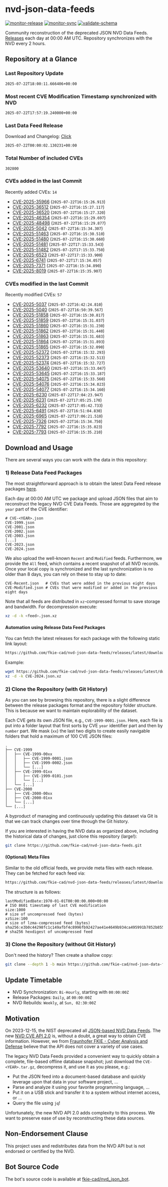 # nvd-json-data-feeds

[![monitor-release](https://github.com/fkie-cad/nvd-json-data-feeds/actions/workflows/monitor_release.yml/badge.svg)](https://github.com/fkie-cad/nvd-json-data-feeds/actions/workflows/monitor_release.yml)
[![monitor-sync](https://github.com/fkie-cad/nvd-json-data-feeds/actions/workflows/monitor_sync.yml/badge.svg)](https://github.com/fkie-cad/nvd-json-data-feeds/actions/workflows/monitor_sync.yml)
[![validate-schema](https://github.com/fkie-cad/nvd-json-data-feeds/actions/workflows/validate_schema.yml/badge.svg)](https://github.com/fkie-cad/nvd-json-data-feeds/actions/workflows/validate_schema.yml)

Community reconstruction of the deprecated JSON NVD Data Feeds.
[Releases](https://github.com/fkie-cad/nvd-json-data-feeds/releases/latest) each day at 00:00 AM UTC.
Repository synchronizes with the NVD every 2 hours.

## Repository at a Glance

### Last Repository Update

```plain
2025-07-22T18:00:11.666406+00:00
```

### Most recent CVE Modification Timestamp synchronized with NVD

```plain
2025-07-22T17:57:19.240000+00:00
```

### Last Data Feed Release

Download and Changelog: [Click](https://github.com/fkie-cad/nvd-json-data-feeds/releases/latest)

```plain
2025-07-22T00:00:02.130231+00:00
```

### Total Number of included CVEs

```plain
302800
```

### CVEs added in the last Commit

Recently added CVEs: `14`

- [CVE-2025-35966](CVE-2025/CVE-2025-359xx/CVE-2025-35966.json) (`2025-07-22T16:15:26.913`)
- [CVE-2025-36512](CVE-2025/CVE-2025-365xx/CVE-2025-36512.json) (`2025-07-22T16:15:27.117`)
- [CVE-2025-36520](CVE-2025/CVE-2025-365xx/CVE-2025-36520.json) (`2025-07-22T16:15:27.320`)
- [CVE-2025-46354](CVE-2025/CVE-2025-463xx/CVE-2025-46354.json) (`2025-07-22T16:15:29.697`)
- [CVE-2025-48498](CVE-2025/CVE-2025-484xx/CVE-2025-48498.json) (`2025-07-22T16:15:29.877`)
- [CVE-2025-5042](CVE-2025/CVE-2025-50xx/CVE-2025-5042.json) (`2025-07-22T16:15:34.307`)
- [CVE-2025-51463](CVE-2025/CVE-2025-514xx/CVE-2025-51463.json) (`2025-07-22T16:15:30.510`)
- [CVE-2025-51480](CVE-2025/CVE-2025-514xx/CVE-2025-51480.json) (`2025-07-22T16:15:30.660`)
- [CVE-2025-51481](CVE-2025/CVE-2025-514xx/CVE-2025-51481.json) (`2025-07-22T17:15:33.543`)
- [CVE-2025-51482](CVE-2025/CVE-2025-514xx/CVE-2025-51482.json) (`2025-07-22T17:15:33.750`)
- [CVE-2025-6523](CVE-2025/CVE-2025-65xx/CVE-2025-6523.json) (`2025-07-22T17:15:33.900`)
- [CVE-2025-6741](CVE-2025/CVE-2025-67xx/CVE-2025-6741.json) (`2025-07-22T17:15:34.057`)
- [CVE-2025-7371](CVE-2025/CVE-2025-73xx/CVE-2025-7371.json) (`2025-07-22T16:15:34.890`)
- [CVE-2025-8019](CVE-2025/CVE-2025-80xx/CVE-2025-8019.json) (`2025-07-22T16:15:35.907`)


### CVEs modified in the last Commit

Recently modified CVEs: `57`

- [CVE-2025-5037](CVE-2025/CVE-2025-50xx/CVE-2025-5037.json) (`2025-07-22T16:42:24.810`)
- [CVE-2025-5040](CVE-2025/CVE-2025-50xx/CVE-2025-5040.json) (`2025-07-22T16:50:39.567`)
- [CVE-2025-51858](CVE-2025/CVE-2025-518xx/CVE-2025-51858.json) (`2025-07-22T16:15:30.817`)
- [CVE-2025-51859](CVE-2025/CVE-2025-518xx/CVE-2025-51859.json) (`2025-07-22T16:15:31.037`)
- [CVE-2025-51860](CVE-2025/CVE-2025-518xx/CVE-2025-51860.json) (`2025-07-22T16:15:31.230`)
- [CVE-2025-51862](CVE-2025/CVE-2025-518xx/CVE-2025-51862.json) (`2025-07-22T16:15:31.440`)
- [CVE-2025-51863](CVE-2025/CVE-2025-518xx/CVE-2025-51863.json) (`2025-07-22T16:15:31.683`)
- [CVE-2025-51864](CVE-2025/CVE-2025-518xx/CVE-2025-51864.json) (`2025-07-22T16:15:31.893`)
- [CVE-2025-51865](CVE-2025/CVE-2025-518xx/CVE-2025-51865.json) (`2025-07-22T16:15:32.090`)
- [CVE-2025-52372](CVE-2025/CVE-2025-523xx/CVE-2025-52372.json) (`2025-07-22T16:15:32.293`)
- [CVE-2025-52373](CVE-2025/CVE-2025-523xx/CVE-2025-52373.json) (`2025-07-22T16:15:32.513`)
- [CVE-2025-52374](CVE-2025/CVE-2025-523xx/CVE-2025-52374.json) (`2025-07-22T16:15:32.727`)
- [CVE-2025-53640](CVE-2025/CVE-2025-536xx/CVE-2025-53640.json) (`2025-07-22T16:15:33.047`)
- [CVE-2025-53645](CVE-2025/CVE-2025-536xx/CVE-2025-53645.json) (`2025-07-22T16:15:33.187`)
- [CVE-2025-54075](CVE-2025/CVE-2025-540xx/CVE-2025-54075.json) (`2025-07-22T16:15:33.560`)
- [CVE-2025-54076](CVE-2025/CVE-2025-540xx/CVE-2025-54076.json) (`2025-07-22T16:15:34.023`)
- [CVE-2025-54077](CVE-2025/CVE-2025-540xx/CVE-2025-54077.json) (`2025-07-22T16:15:34.160`)
- [CVE-2025-6230](CVE-2025/CVE-2025-62xx/CVE-2025-6230.json) (`2025-07-22T17:04:23.947`)
- [CVE-2025-6231](CVE-2025/CVE-2025-62xx/CVE-2025-6231.json) (`2025-07-22T17:05:25.170`)
- [CVE-2025-6232](CVE-2025/CVE-2025-62xx/CVE-2025-6232.json) (`2025-07-22T17:05:42.733`)
- [CVE-2025-6491](CVE-2025/CVE-2025-64xx/CVE-2025-6491.json) (`2025-07-22T16:51:04.830`)
- [CVE-2025-6965](CVE-2025/CVE-2025-69xx/CVE-2025-6965.json) (`2025-07-22T17:06:21.510`)
- [CVE-2025-7326](CVE-2025/CVE-2025-73xx/CVE-2025-7326.json) (`2025-07-22T16:15:34.750`)
- [CVE-2025-7792](CVE-2025/CVE-2025-77xx/CVE-2025-7792.json) (`2025-07-22T16:15:35.023`)
- [CVE-2025-7793](CVE-2025/CVE-2025-77xx/CVE-2025-7793.json) (`2025-07-22T16:15:35.210`)


## Download and Usage

There are several ways you can work with the data in this repository:

### 1) Release Data Feed Packages

The most straightforward approach is to obtain the latest Data Feed release packages [here](https://github.com/fkie-cad/nvd-json-data-feeds/releases/latest).

Each day at 00:00 AM UTC we package and upload JSON files that aim to reconstruct the legacy NVD CVE Data Feeds.
Those are aggregated by the `year` part of the CVE identifier:

```
# CVE-<YEAR>.json
CVE-1999.json
CVE-2001.json
CVE-2002.json
CVE-2003.json
[...]
CVE-2023.json
CVE-2024.json
```

We also upload the well-known `Recent` and `Modified` feeds.
Furthermore, we provide the `All` feed, which contains a recent snapshot of all NVD records.
Once your local copy is synchronized and the last synchronization is no older than 8 days, you can rely on these to stay up to date:

```plain
CVE-Recent.json   # CVEs that were added in the previous eight days
CVE-Modified.json # CVEs that were modified or added in the previous eight days
```

Note that all feeds are distributed in `xz`-compressed format to save storage and bandwidth.
For decompression execute:

```sh
xz -d -k <feed>.json.xz
```

#### Automation using Release Data Feed Packages

You can fetch the latest releases for each package with the following static link layout:

```sh
https://github.com/fkie-cad/nvd-json-data-feeds/releases/latest/download/CVE-<YEAR>.json.xz
```

Example:

```sh
wget https://github.com/fkie-cad/nvd-json-data-feeds/releases/latest/download/CVE-2024.json.xz
xz -d -k CVE-2024.json.xz
```

### 2) Clone the Repository (with Git History)

As you can see by browsing this repository, there is a slight difference between the release packages format and the repository folder structure.
This is because we want to maintain explorability of the dataset.

Each CVE gets its own JSON file, e.g., `CVE-1999-0001.json`.
Here, each file is put into a folder layout that first sorts by CVE `year` identifier part and then by `number` part.
We mask (`xx`) the last two digits to create easily navigable folders that hold a maximum of 100 CVE JSON files:

```plain
.
├── CVE-1999
│   ├── CVE-1999-00xx
│   │   ├── CVE-1999-0001.json
│   │   ├── CVE-1999-0002.json
│   │   └── [...]
│   ├── CVE-1999-01xx
│   │   ├── CVE-1999-0101.json
│   │   └── [...]
│   └── [...]
├── CVE-2000
│   ├── CVE-2000-00xx
│   ├── CVE-2000-01xx
│   └── [...]
└── [...]
```

A byproduct of managing and continuously updating this dataset via Git is that we can track changes over time through the Git history.

If you are interested in having the NVD data as organized above, including the historical data of changes, just clone this repository (large!):

```sh
git clone https://github.com/fkie-cad/nvd-json-data-feeds.git
```

#### (Optional) Meta Files

Similar to the old official feeds, we provide meta files with each release. They can be fetched for each feed via:

```sh
https://github.com/fkie-cad/nvd-json-data-feeds/releases/latest/download/CVE-<YEAR>.meta
```

The structure is as follows:

```plain
lastModifiedDate:1970-01-01T00:00:00.000+00:00                          # ISO 8601 timestamp of last CVE modification
size:1000                                                               # size of uncompressed feed (bytes)
xzSize:100                                                              # size of lzma-compressed feed (bytes)
sha256:e3b0c44298fc1c149afbf4c8996fb92427ae41e4649b934ca495991b7852b855 # sha256 hexdigest of uncompressed feed
```

### 3) Clone the Repository (without Git History)

Don't need the history? Then create a shallow copy:

```sh
git clone --depth 1 -b main https://github.com/fkie-cad/nvd-json-data-feeds.git
```


## Update Timetable

* NVD Synchronization: `Bi-Hourly`, starting with `00:00:00Z`
* Release Packages: `Daily`, at `00:00:00Z`
* NVD Rebuilds: `Weekly`, at `Sun, 02:30:00Z`


## Motivation

On 2023-12-15, the NIST deprecated all [JSON-based NVD Data Feeds](https://nvd.nist.gov/vuln/data-feeds#divRetirementBanner-1).
The new [NVD CVE API 2.0](https://nvd.nist.gov/developers/vulnerabilities) is, without a doubt, a great way to obtain CVE information.
However, we from [Fraunhofer FKIE - Cyber Analysis and Defense](https://www.fkie.fraunhofer.de/en/departments/cad.html) believe that the API does not cover a variety of use cases.

The legacy NVD Data Feeds provided a convenient way to quickly obtain a complete, file-based offline database snapshot; just download the `CVE-<YEAR>.tar.gz`, decompress it, and use it as you please, e.g.:

- Put the JSON feed into a document-based database and quickly leverage upon that data in your software project, ...
- Parse and analyze it using your favorite programming language, ...
- Put it on a USB stick and transfer it to a system without internet access, or ...
- Query the file using `jq`!

Unfortunately, the new NVD API 2.0 adds complexity to this process.
We want to preserve ease of use by reconstructing these data sources.

## Non-Endorsement Clause

This project uses and redistributes data from the NVD API but is not endorsed or certified by the NVD.

## Bot Source Code

The bot's source code is available at [fkie-cad/nvd\_json\_bot](https://github.com/fkie-cad/nvd_json_bot).